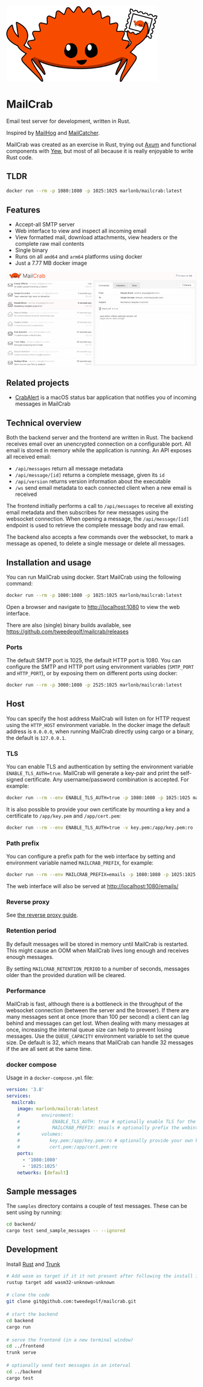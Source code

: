 <img src="https://raw.githubusercontent.com/tweedegolf/mailcrab/main/frontend/img/mailcrab.svg" width="400" alt="MailCrab logo" />

# MailCrab

Email test server for development, written in Rust.

Inspired by [MailHog](https://github.com/mailhog/MailHog) and [MailCatcher](https://mailcatcher.me/).

MailCrab was created as an exercise in Rust, trying out [Axum](https://github.com/tokio-rs/axum) and functional components with [Yew](https://yew.rs/), but most of all because it is really enjoyable to write Rust code.

## TLDR

```sh
docker run --rm -p 1080:1080 -p 1025:1025 marlonb/mailcrab:latest
```

## Features

- Accept-all SMTP server
- Web interface to view and inspect all incoming email
- View formatted mail, download attachments, view headers or the complete raw mail contents
- Single binary
- Runs on all `amd64` and `arm64` platforms using docker
- Just a 7.77 MB docker image

![MailCrab screenshot](https://raw.githubusercontent.com/tweedegolf/mailcrab/main/frontend/img/screen.png)

## Related projects

- [CrabAlert](https://github.com/klr/crabalert) is a macOS status bar application that notifies you of incoming messages in MailCrab

## Technical overview

Both the backend server and the frontend are written in Rust. The backend receives email over an unencrypted connection on a configurable port. All email is stored in memory while the application is running. An API exposes all received email:

- `/api/messages` return all message metadata
- `/api/message/[id]` returns a complete message, given its `id`
- `/api/version` returns version information about the executable
- `/ws` send email metadata to each connected client when a new email is received

The frontend initially performs a call to `/api/messages` to receive all existing email metadata and then subscribes for new messages using the websocket connection. When opening a message, the `/api/message/[id]` endpoint is used to retrieve the complete message body and raw email.

The backend also accepts a few commands over the websocket, to mark a message as opened, to delete a single message or delete all messages.

## Installation and usage

You can run MailCrab using docker. Start MailCrab using the following command:

```sh
docker run --rm -p 1080:1080 -p 1025:1025 marlonb/mailcrab:latest
```

Open a browser and navigate to [http://localhost:1080](http://localhost:1080) to view the web interface.

There are also (single) binary builds available, see https://github.com/tweedegolf/mailcrab/releases

### Ports

The default SMTP port is 1025, the default HTTP port is 1080. You can configure the SMTP and HTTP port using environment variables (`SMTP_PORT` and `HTTP_PORT`), or by exposing them on different ports using docker:

```sh
docker run --rm -p 3000:1080 -p 2525:1025 marlonb/mailcrab:latest
```
  
## Host

You can specify the host address MailCrab will listen on for HTTP request using
the `HTTP_HOST` environment variable. In the docker image the default
address is `0.0.0.0`, when running MailCrab directly using cargo or a binary, the default is `127.0.0.1`.

### TLS

You can enable TLS and authentication by setting the environment variable `ENABLE_TLS_AUTH=true`. MailCrab will generate a key-pair and print the self-signed certificate. Any username/password combination is accepted. For example:

```sh
docker run --rm --env ENABLE_TLS_AUTH=true -p 1080:1080 -p 1025:1025 marlonb/mailcrab:latest
```

It is also possible to provide your own certificate by mounting a key and a certificate to `/app/key.pem` and `/app/cert.pem`:

```sh
docker run --rm --env ENABLE_TLS_AUTH=true -v key.pem:/app/key.pem:ro -v cert.pem:/app/cert.pem:ro -p 1080:1080 -p 1025:1025 marlonb/mailcrab:latest
```

### Path prefix

You can configure a prefix path for the web interface by setting and environment variable named `MAILCRAB_PREFIX`, for example:

```sh
docker run --rm --env MAILCRAB_PREFIX=emails -p 1080:1080 -p 1025:1025 marlonb/mailcrab:latest
```

The web interface will also be served at [http://localhost:1080/emails/](http://localhost:1080/emails/)

### Reverse proxy

See [the reverse proxy guide](./Reverse_proxy.md).

### Retention period

By default messages will be stored in memory until MailCrab is restarted. This might cause an OOM when MailCrab lives
long enough and receives enough messages.

By setting `MAILCRAB_RETENTION_PERIOD` to a number of seconds, messages older than the provided duration will
be cleared.

### Performance

MailCrab is fast, although there is a bottleneck in the throughput of the websocket connection
(between the server and the browser). If there are many messages sent at once (more than 100 per second)
a client can lag behind and messages can get lost. When dealing with many messages at once,
increasing the internal queue size can help to prevent losing messages.
Use the `QUEUE_CAPACITY` environment variable to set the queue size. De default
is 32, which means that MailCrab can handle 32 messages if the are all sent at the same time.

### docker compose

Usage in a `docker-compose.yml` file:

```yml
version: '3.8'
services:
  mailcrab:
    image: marlonb/mailcrab:latest
    #        environment:
    #            ENABLE_TLS_AUTH: true # optionally enable TLS for the SMTP server
    #            MAILCRAB_PREFIX: emails # optionally prefix the webinterface with a path
    #        volumes:
    #           key.pem:/app/key.pem:ro # optionally provide your own keypair for TLS, else a pair will be generated
    #           cert.pem:/app/cert.pem:ro
    ports:
      - '1080:1080'
      - '1025:1025'
    networks: [default]
```

## Sample messages

The `samples` directory contains a couple of test messages. These can be sent using by running:

```sh
cd backend/
cargo test send_sample_messages -- --ignored
```

## Development

Install [Rust](https://www.rust-lang.org/learn/get-started) and [Trunk](https://trunkrs.dev/)

```sh
# Add wasm as target if it it not present after following the install instructions for Trunk
rustup target add wasm32-unknown-unknown

# clone the code
git clone git@github.com:tweedegolf/mailcrab.git

# start the backend
cd backend
cargo run

# serve the frontend (in a new terminal window)
cd ../frontend
trunk serve

# optionally send test messages in an interval
cd ../backend
cargo test
```
